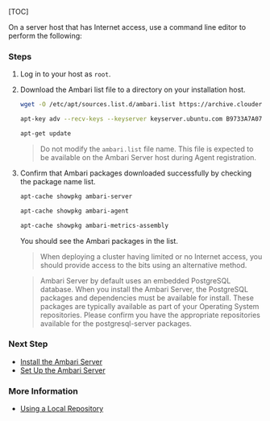 [TOC]

On a server host that has Internet access, use a command line editor to perform the following:

### Steps

1. Log in to your host as `root`.
2. Download the Ambari list file to a directory on your installation host.

    ```bash
    wget -O /etc/apt/sources.list.d/ambari.list https://archive.cloudera.com/p/ambari/2.x/2.7.4.0/debian9/ambari.list
   ```

   ```bash
   apt-key adv --recv-keys --keyserver keyserver.ubuntu.com B9733A7A07513CAD
   ```

   ```bash
   apt-get update
   ```

   > Do not modify the `ambari.list` file name. This file is expected to be available on the Ambari Server host during Agent registration.

3. Confirm that Ambari packages downloaded successfully by checking the package name list.

    ```bash
    apt-cache showpkg ambari-server
    ```

    ```bash
    apt-cache showpkg ambari-agent
    ```

    ```bash
    apt-cache showpkg ambari-metrics-assembly
    ```

   You should see the Ambari packages in the list.

   > When deploying a cluster having limited or no Internet access, you should provide access to the bits using an alternative method.

   > Ambari Server by default uses an embedded PostgreSQL database. When you install the Ambari Server, the PostgreSQL packages and dependencies must be available for install. These packages are typically available as part of your Operating System repositories. Please confirm you have the appropriate repositories available for the postgresql-server packages.

### Next Step

- [Install the Ambari Server]($InstallTheAmbariServer)
- [Set Up the Ambari Server]($SetUpTheAmbariServer)

### More Information

- [Using a Local Repository]($UsingALocalRepository)
